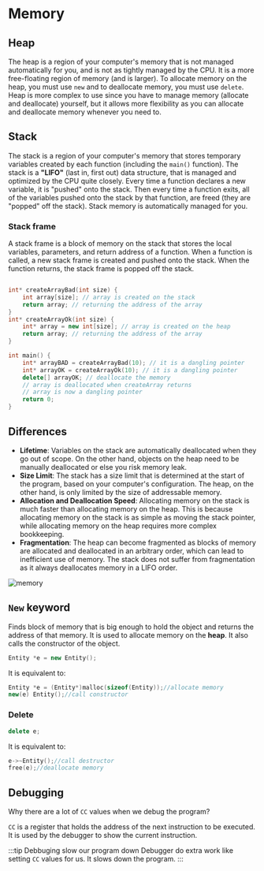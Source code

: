# Memory

## Heap
The heap is a region of your computer's memory that is not managed automatically for you, and is not as tightly managed by the CPU. It is a more free-floating region of memory (and is larger). To allocate memory on the heap, you must use `new` and to deallocate memory, you must use `delete`. Heap is more complex to use since you have to manage memory (allocate and deallocate) yourself, but it allows more flexibility as you can allocate and deallocate memory whenever you need to.

## Stack
The stack is a region of your computer's memory that stores temporary variables created by each function (including the `main()` function). The stack is a **"LIFO"** (last in, first out) data structure, that is managed and optimized by the CPU quite closely. Every time a function declares a new variable, it is "pushed" onto the stack. Then every time a function exits, all of the variables pushed onto the stack by that function, are freed (they are "popped" off the stack). Stack memory is automatically managed for you.

### Stack frame
A stack frame is a block of memory on the stack that stores the local variables, parameters, and return address of a function. When a function is called, a new stack frame is created and pushed onto the stack. When the function returns, the stack frame is popped off the stack.


```cpp

int* createArrayBad(int size) {
    int array[size]; // array is created on the stack
    return array; // returning the address of the array
}
int* createArrayOk(int size) {
    int* array = new int[size]; // array is created on the heap
    return array; // returning the address of the array
}

int main() {
    int* arrayBAD = createArrayBad(10); // it is a dangling pointer
    int* arrayOK = createArrayOk(10); // it is a dangling pointer
    delete[] arrayOK; // deallocate the memory
    // array is deallocated when createArray returns
    // array is now a dangling pointer
    return 0;
}
```

## Differences
- **Lifetime**: Variables on the stack are automatically deallocated when they go out of scope. On the other hand, objects on the heap need to be manually deallocated or else you risk memory leak.
- **Size Limit**: The stack has a size limit that is determined at the start of the program, based on your computer's configuration. The heap, on the other hand, is only limited by the size of addressable memory.
- **Allocation and Deallocation Speed**: Allocating memory on the stack is much faster than allocating memory on the heap. This is because allocating memory on the stack is as simple as moving the stack pointer, while allocating memory on the heap requires more complex bookkeeping.
- **Fragmentation**: The heap can become fragmented as blocks of memory are allocated and deallocated in an arbitrary order, which can lead to inefficient use of memory. The stack does not suffer from fragmentation as it always deallocates memory in a LIFO order.

![memory](https://media.geeksforgeeks.org/wp-content/uploads/20201210222125/Untitled4-660x361.png)

## `New` keyword
Finds block of memory that is big enough to hold the object and returns the address of that memory. It is used to allocate memory on the **heap**.
It also calls the constructor of the object.

```cpp
Entity *e = new Entity();
```
It is equivalent to:
```cpp
Entity *e = (Entity*)malloc(sizeof(Entity));//allocate memory
new(e) Entity();//call constructor
```
### Delete
```cpp
delete e;
```
It is equivalent to:
```cpp
e->~Entity();//call destructor
free(e);//deallocate memory
```


## Debugging

Why there are a lot of `CC` values when we debug the program?

`CC` is a register that holds the address of the next instruction to be executed. It is used by the debugger to show the current instruction.

:::tip Debbuging slow our program down
Debugger do extra work like setting `CC` values for us. It slows down the program.
:::